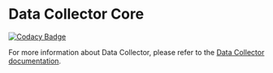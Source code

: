 # Data Collector Core

[![Codacy Badge](https://api.codacy.com/project/badge/Grade/0ea1df7767224304967fd7bf90459df5)](https://www.codacy.com/manual/oranheim/data-collector-core?utm_source=github.com&amp;utm_medium=referral&amp;utm_content=statisticsnorway/data-collector-core&amp;utm_campaign=Badge_Grade)

For more information about Data Collector, please refer to the [Data Collector documentation](https://github.com/statisticsnorway/data-collector-project).
